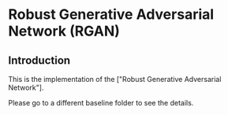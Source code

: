# Robust Generative Adversarial Network (RGAN)

## Introduction
This is the implementation of the
["Robust Generative Adversarial Network"].

Please go to a different baseline folder to see the details.
